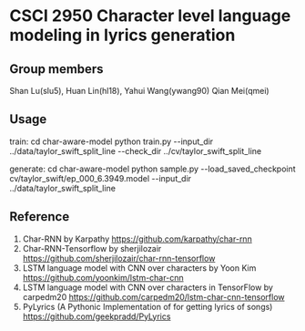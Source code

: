 # CSCI 2950 Character level language modeling in lyrics generation

## Group members
Shan Lu(slu5), Huan Lin(hl18), Yahui Wang(ywang90) Qian Mei(qmei)

## Usage
train:
cd char-aware-model
python train.py --input_dir ../data/taylor_swift_split_line --check_dir ../cv/taylor_swift_split_line


generate:
cd char-aware-model
python sample.py --load_saved_checkpoint cv/taylor_swift/ep_000_6.3949.model --input_dir ../data/taylor_swift_split_line


## Reference
1. Char-RNN by Karpathy
https://github.com/karpathy/char-rnn
2. Char-RNN-Tensorflow by sherjilozair
https://github.com/sherjilozair/char-rnn-tensorflow
3. LSTM language model with CNN over characters by Yoon Kim
https://github.com/yoonkim/lstm-char-cnn
4. LSTM language model with CNN over characters in TensorFlow by carpedm20
https://github.com/carpedm20/lstm-char-cnn-tensorflow
5. PyLyrics (A Pythonic Implementation of for getting lyrics of songs)
https://github.com/geekpradd/PyLyrics
